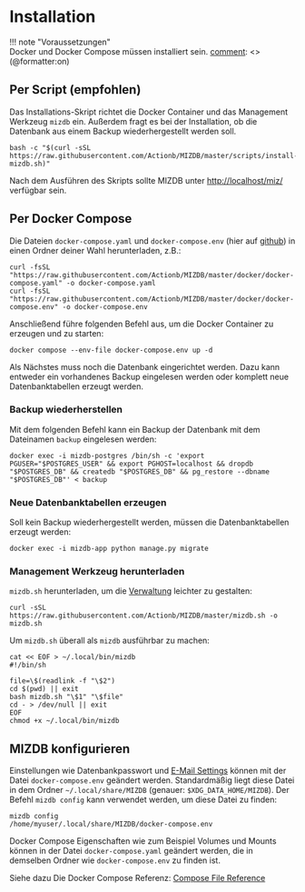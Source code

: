 Installation
=======

[comment]: <> (@formatter:off)  
!!! note "Voraussetzungen"  
    Docker und Docker Compose müssen installiert sein.
[comment]: <> (@formatter:on)

## Per Script (empfohlen)

Das Installations-Skript richtet die Docker Container und das Management Werkzeug `mizdb` ein. Außerdem fragt es bei der
Installation, ob die Datenbank aus einem Backup wiederhergestellt werden soll.

```shell
bash -c "$(curl -sSL https://raw.githubusercontent.com/Actionb/MIZDB/master/scripts/install-mizdb.sh)"
```

Nach dem Ausführen des Skripts sollte MIZDB unter [http://localhost/miz/](http://localhost/miz/) verfügbar sein.

## Per Docker Compose

Die Dateien `docker-compose.yaml` und `docker-compose.env` (hier
auf [github](https://github.com/Actionb/MIZDB/tree/master/docker)) in einen Ordner deiner Wahl herunterladen, z.B.:

```shell
curl -fsSL "https://raw.githubusercontent.com/Actionb/MIZDB/master/docker/docker-compose.yaml" -o docker-compose.yaml
curl -fsSL "https://raw.githubusercontent.com/Actionb/MIZDB/master/docker/docker-compose.env" -o docker-compose.env
```

Anschließend führe folgenden Befehl aus, um die Docker Container zu erzeugen und zu starten:

```shell
docker compose --env-file docker-compose.env up -d
```

Als Nächstes muss noch die Datenbank eingerichtet werden. Dazu kann entweder ein vorhandenes Backup eingelesen werden
oder komplett neue Datenbanktabellen erzeugt werden.

### Backup wiederherstellen

Mit dem folgenden Befehl kann ein Backup der Datenbank mit dem Dateinamen `backup` eingelesen werden:

```shell
docker exec -i mizdb-postgres /bin/sh -c 'export PGUSER="$POSTGRES_USER" && export PGHOST=localhost && dropdb "$POSTGRES_DB" && createdb "$POSTGRES_DB" && pg_restore --dbname "$POSTGRES_DB"' < backup 
```

### Neue Datenbanktabellen erzeugen

Soll kein Backup wiederhergestellt werden, müssen die Datenbanktabellen erzeugt werden:

```shell
docker exec -i mizdb-app python manage.py migrate
```

### Management Werkzeug herunterladen

`mizdb.sh` herunterladen, um die [Verwaltung](verwaltung.md) leichter zu gestalten:

```shell
curl -sSL https://raw.githubusercontent.com/Actionb/MIZDB/master/mizdb.sh -o mizdb.sh
```

Um `mizdb.sh` überall als `mizdb` ausführbar zu machen:

```shell
cat << EOF > ~/.local/bin/mizdb
#!/bin/sh

file=\$(readlink -f "\$2")
cd $(pwd) || exit
bash mizdb.sh "\$1" "\$file"
cd - > /dev/null || exit
EOF
chmod +x ~/.local/bin/mizdb
```

## MIZDB konfigurieren

Einstellungen wie Datenbankpasswort und [E-Mail Settings](email.md) können mit der Datei `docker-compose.env` geändert
werden. Standardmäßig liegt diese Datei in dem Ordner `~/.local/share/MIZDB` (genauer: `$XDG_DATA_HOME/MIZDB`). Der
Befehl `mizdb config` kann verwendet werden, um diese Datei zu finden:

```shell
mizdb config
/home/myuser/.local/share/MIZDB/docker-compose.env
```

Docker Compose Eigenschaften wie zum Beispiel Volumes und Mounts können in der Datei `docker-compose.yaml` geändert werden, die in demselben Ordner wie `docker-compose.env` zu finden ist.

Siehe dazu Die Docker Compose Referenz: [Compose File Reference](https://docs.docker.com/reference/compose-file/services/)
